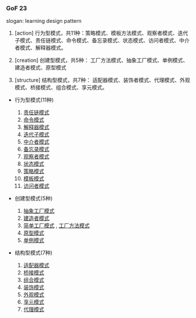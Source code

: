 ### GoF 23 
slogan: learning design pattern

1. [action]    行为型模式，共11种：策略模式、模板方法模式、观察者模式、迭代子模式、责任链模式、命令模式、备忘录模式、状态模式、访问者模式、中介者模式、解释器模式。

2. [creation]  创建型模式，共5种： 工厂方法模式、抽象工厂模式、单例模式、建造者模式、原型模式

3. [structure] 结构型模式，共7种： 适配器模式、装饰者模式、代理模式、外观模式、桥接模式、组合模式、享元模式。


- 行为型模式(11种)
  1. [责任链模式](https://github.com/TonyDoen/go_code_review/tree/master/gof23/pattern/design/action/chain)
  2. [命令模式](https://github.com/TonyDoen/go_code_review/tree/master/gof23/pattern/design/action/command)
  3. [解释器模式](https://github.com/TonyDoen/go_code_review/tree/master/gof23/pattern/design/action/interpreter)
  4. [迭代子模式](https://github.com/TonyDoen/go_code_review/tree/master/gof23/pattern/design/action/iterator)
  5. [中介者模式](https://github.com/TonyDoen/go_code_review/tree/master/gof23/pattern/design/action/mediator)
  6. [备忘录模式](https://github.com/TonyDoen/go_code_review/tree/master/gof23/pattern/design/action/memento)
  7. [观察者模式](https://github.com/TonyDoen/go_code_review/tree/master/gof23/pattern/design/action/observer)
  8. [状态模式](https://github.com/TonyDoen/go_code_review/tree/master/gof23/pattern/design/action/state)
  9. [策略模式](https://github.com/TonyDoen/go_code_review/tree/master/gof23/pattern/design/action/strategy)
  10. [模板模式](https://github.com/TonyDoen/go_code_review/tree/master/gof23/pattern/design/action/template)
  11. [访问者模式](https://github.com/TonyDoen/go_code_review/tree/master/gof23/pattern/design/action/visitor)

- 创建型模式(5种)
  1. [抽象工厂模式](https://github.com/TonyDoen/go_code_review/tree/master/gof23/pattern/design/creation/abstractFactory)
  2. [建造者模式](https://github.com/TonyDoen/go_code_review/tree/master/gof23/pattern/design/creation/builder)
  3. [简单工厂模式](https://github.com/TonyDoen/go_code_review/tree/master/gof23/pattern/design/creation/factory)
   , [工厂方法模式](https://github.com/TonyDoen/go_code_review/tree/master/gof23/pattern/design/creation/factory)
  4. [原型模式](https://github.com/TonyDoen/go_code_review/tree/master/gof23/pattern/design/creation/prototype)
  5. [单例模式](https://github.com/TonyDoen/go_code_review/tree/master/gof23/pattern/design/creation/singleton)

- 结构型模式(7种)
  1. [适配器模式](https://github.com/TonyDoen/go_code_review/tree/master/gof23/pattern/design/structure/adapter)
  2. [桥接模式](https://github.com/TonyDoen/go_code_review/tree/master/gof23/pattern/design/structure/bridge)
  3. [组合模式](https://github.com/TonyDoen/go_code_review/tree/master/gof23/pattern/design/structure/composite)
  4. [装饰模式](https://github.com/TonyDoen/go_code_review/tree/master/gof23/pattern/design/structure/decorator)
  5. [外观模式](https://github.com/TonyDoen/go_code_review/tree/master/gof23/pattern/design/structure/facade)
  6. [享元模式](https://github.com/TonyDoen/go_code_review/tree/master/gof23/pattern/design/structure/flyweight)
  7. [代理模式](https://github.com/TonyDoen/go_code_review/tree/master/gof23/pattern/design/structure/proxy)

